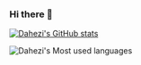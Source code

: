 ### Hi there 👋
[![Dahezi's GitHub stats](https://github-readme-stats.vercel.app/api?username=DAHEZI12138)](https://github.com/anuraghazra/github-readme-stats)

![Dahezi's Most used languages](https://github-readme-stats.vercel.app/api/top-langs/?username=DAHEZI12138&layout=compact&hide_border=true&langs_count=10)
<!--
**DAHEZI12138/DAHEZI12138** is a ✨ _special_ ✨ repository because its `README.md` (this file) appears on your GitHub profile.

Here are some ideas to get you started:

- 🔭 I’m currently working on ...
- 🌱 I’m currently learning ...
- 👯 I’m looking to collaborate on ...
- 🤔 I’m looking for help with ...
- 💬 Ask me about ...
- 📫 How to reach me: ...
- 😄 Pronouns: ...
- ⚡ Fun fact: ...
-->
